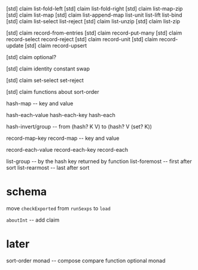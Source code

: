 [std] claim list-fold-left
[std] claim list-fold-right
[std] claim list-map-zip
[std] claim list-map
[std] claim list-append-map list-unit list-lift list-bind
[std] claim list-select list-reject
[std] claim list-unzip
[std] claim list-zip

[std] claim record-from-entries
[std] claim record-put-many
[std] claim record-select record-reject
[std] claim record-unit
[std] claim record-update
[std] claim record-upsert

[std] claim optional?

[std] claim identity constant swap

[std] claim set-select set-reject

[std] claim functions about sort-order

hash-map -- key and value

hash-each-value
hash-each-key
hash-each

hash-invert/group -- from (hash? K V) to (hash? V (set? K))

record-map-key
record-map -- key and value

record-each-value
record-each-key
record-each

list-group -- by the hash key returned by function
list-foremost -- first after sort
list-rearmost -- last after sort

# schema

move `checkExported` from `runSexps` to `load`

`aboutInt` -- add claim

# later

sort-order monad -- compose compare function
optional monad
